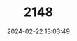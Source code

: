 ---
title: "2148"
category: "Arvicanthis neumanni"
draft: false
date: 2024-02-22 13:03:49
languages:
  English: ["Neumann’s Grass Rat", "Somali Grass Rat", "Neumann’s Arvicanthis"]
  German: ["Neumanns Grasratte"]
---